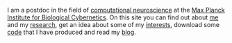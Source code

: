 I am a postdoc in the field of [computational neuroscience](http://en.wikipedia.org/wiki/Computational_neuroscience) at the [Max Planck Institute for Biological Cybernetics](http://www.kyb.mpg.de/).
On this site you can find out about [me](about.html) and my [research](research.html), get an idea about some of my [interests](links.html), download some [code](code.html) that I have produced and read my [blog](blog/).  
